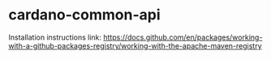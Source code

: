 # cardano-common-api
Installation instructions link:
https://docs.github.com/en/packages/working-with-a-github-packages-registry/working-with-the-apache-maven-registry